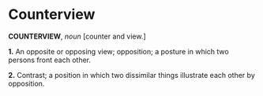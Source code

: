 # Counterview

**COUNTERVIEW**, _noun_ \[counter and view.\]

**1.** An opposite or opposing view; opposition; a posture in which two persons front each other.

**2.** Contrast; a position in which two dissimilar things illustrate each other by opposition.
